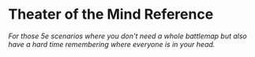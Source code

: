 # Theater of the Mind Reference

_For those 5e scenarios where you don't need a whole battlemap but also have a hard time remembering where everyone is in your head._
